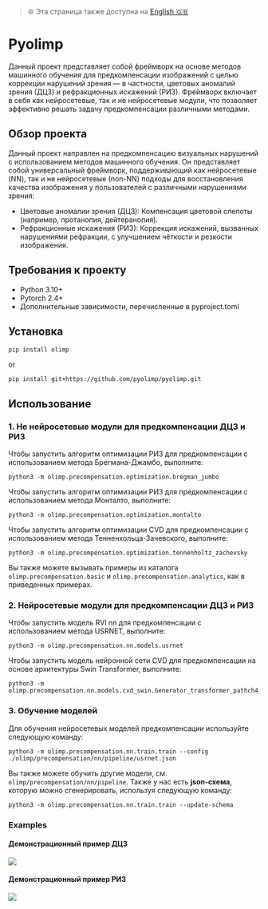 > 🌐 Эта страница также доступна на [English 🇬🇧](./README.en.md)

# Pyolimp

Данный проект представляет собой фреймворк на основе методов машинного обучения для предкомпенсации изображений с целью коррекции нарушений зрения — в частности, цветовых аномалий зрения (ДЦЗ) и рефракционных искажений (РИЗ).
Фреймворк включает в себя как нейросетевые, так и не нейросетевые модули, что позволяет эффективно решать задачу предкомпенсации различными методами.

## Обзор проекта

Данный проект направлен на предкомпенсацию визуальных нарушений с использованием методов машинного обучения.
Он представляет собой универсальный фреймворк, поддерживающий как нейросетевые (NN), так и не нейросетевые (non-NN) подходы для восстановления качества изображения у пользователей с различными нарушениями зрения:

* Цветовые аномалии зрения (ДЦЗ):
Компенсация цветовой слепоты (например, протанопия, дейтеранопия).
* Рефракционные искажения (РИЗ):
Коррекция искажений, вызванных нарушениями рефракции, с улучшением чёткости и резкости изображения.

## Требования к проекту

* Python 3.10+
* Pytorch 2.4+
* Дополнительные зависимости, перечисленные в pyproject.toml

## Установка

```
pip install olimp
```
or
```
pip install git+https://github.com/pyolimp/pyolimp.git
```

## Использование

### 1. Не нейросетевые модули для предкомпенсации ДЦЗ и РИЗ

Чтобы запустить алгоритм оптимизации РИЗ для предкомпенсации с использованием метода Брегмана-Джамбо, выполните:
```
python3 -m olimp.precompensation.optimization.bregman_jumbo
```

Чтобы запустить алгоритм оптимизации РИЗ для предкомпенсации с использованием метода Монталто, выполните:
```
python3 -m olimp.precompensation.optimization.montalto
```
Чтобы запустить алгоритм оптимизации CVD для предкомпенсации с использованием метода Тенненхольца-Зачевского, выполните:

```
python3 -m olimp.precompensation.optimization.tennenholtz_zachevsky
```

Вы также можете вызывать примеры из каталога `olimp.precompensation.basic` и `olimp.precompensation.analytics`, как в приведенных примерах.

### 2. Нейросетевые модули для предкомпенсации ДЦЗ и РИЗ

Чтобы запустить модель RVI nn для предкомпенсации с использованием метода USRNET, выполните:
```
python3 -m olimp.precompensation.nn.models.usrnet
```

Чтобы запустить модель нейронной сети CVD для предкомпенсации на основе архитектуры Swin Transformer, выполните:
```
python3 -m olimp.precompensation.nn.models.cvd_swin.Generator_transformer_pathch4_844_48_3_nouplayer_server5
```

### 3. Обучение моделей

Для обучения нейросетевых моделей предкомпенсации используйте следующую команду:

```
python3 -m olimp.precompensation.nn.train.train --config ./olimp/precompensation/nn/pipeline/usrnet.json
```
Вы также можете обучить другие модели, см. `olimp/precompensation/nn/pipeline`. Также у нас есть **json-схема**, которую можно сгенерировать, используя следующую команду:

```
python3 -m olimp.precompensation.nn.train.train --update-schema
```

### Examples
#### Демонстрационный пример ДЦЗ
<img src="https://github.com/user-attachments/assets/fa2a1c76-b381-4bd1-a242-b447b9b14f5e">

#### Демонстрационный пример РИЗ
<img src="https://github.com/user-attachments/assets/7e35fe3b-7667-4530-8c79-a1263749eeff">